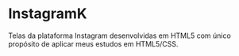 # InstagramK
Telas da plataforma Instagram desenvolvidas em HTML5 com único propósito de aplicar meus estudos em HTML5/CSS.
